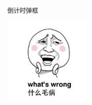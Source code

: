 倒计时弹框

![image](https://github.com/AngelSXD/sxd_first_repository/blob/master/images/20160615165142.png)
